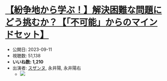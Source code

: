 # [【紛争地から学ぶ！】解決困難な問題にどう挑むか？【「不可能」からのマインドセット】](https://www.youtube.com/watch?v=IiBf9CdIuzY)
-   公開日: 2023-09-11
-   視聴数: 51,138
-   **いいね数: 1,210**
-   出演者: [スザンヌ](/rehacq_fan/people/スザンヌ "wikilink"), 永井陽, 永井陽右
    - [![](https://img.youtube.com/vi/IiBf9CdIuzY/hqdefault.jpg)](https://www.youtube.com/watch?v=IiBf9CdIuzY)

